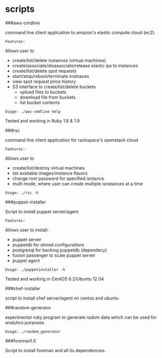 scripts
=======

###aws-cmdline 

command line client application to amazon's elastic compute cloud (ec2).

`Features:`

Allows user to

- create/list/delete instances (virtual machines)
- create/associate/disassociate/release elastic ips to instances
- create/list/delete spot requests
- start/stop/reboot/terminate instnaces
- view spot request price history
- S3 interface to create/list/delete buckets
  - upload files to buckets
  - download file from buckets
  - list bucket contents

`Usage: ./aws-cmdline help`

Tested and working in Ruby 1.8 & 1.9

###rsc

command line client application for rackspace's openstack cloud

`Features:`

Allows user to

- create/list/destroy virtual machines
- list available images/instance flavors
- change root password for specified isntance
- multi mode, where user can create multiple isnstances at a time

`Usage: ./rsc -h`

###puppet-installer

Script to install puppet server/agent

`Features:`

Allows user to install:

- puppet server
- puppetdb for stored configuraitons
- postgresql for backing puppetdb (dependecy)
- fusion passenger to scale puppet server
- puppet agent

`Usage: ./puppetinstaller -h`

Tested and working in CentOS 6.2/Ubuntu 12.04

###chef-installer

script to install chef server/agent on centos and ubuntu


###random-generator

experimental ruby program to generate radom data which can be used for analytics purposes.

`Usage: ./random_generator`


###foreman1.0

Script to install foreman and all its dependencies.
